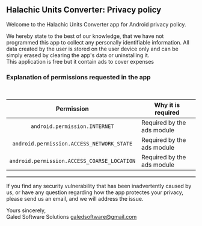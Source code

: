 ## Halachic Units Converter: Privacy policy

Welcome to the Halachic Units Converter app for Android privacy policy.

We hereby state to the best of our knowledge, that we have not programmed this app to collect any personally identifiable information. All data created by the user is stored on the user device only and can be simply erased by clearing the app's data or uninstalling it.
<br/>
This application is free but it contain ads to cover expenses

### Explanation of permissions requested in the app
<br/>

| Permission | Why it is required |
| :---: | --- |
| `android.permission.INTERNET` | Required by the ads module |
| `android.permission.ACCESS_NETWORK_STATE` | Required by the ads module |
| `android.permission.ACCESS_COARSE_LOCATION` | Required by the ads module |

 <hr style="border:1px solid gray">

If you find any security vulnerability that has been inadvertently caused by us, or have any question regarding how the app protectes your privacy, please send us an email, and we will address the issue.

Yours sincerely,  
Galed Software Solutions 
galedsoftware@gmail.com
